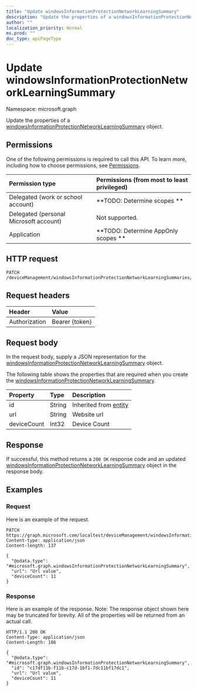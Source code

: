 ```yaml
---
title: "Update windowsInformationProtectionNetworkLearningSummary"
description: "Update the properties of a windowsInformationProtectionNetworkLearningSummary object."
author: ""
localization_priority: Normal
ms.prod: ""
doc_type: apiPageType
---
```


# Update windowsInformationProtectionNetworkLearningSummary

Namespace: microsoft.graph

Update the properties of a [windowsInformationProtectionNetworkLearningSummary](../resources/windowsinformationprotectionnetworklearningsummary.md) object.

## Permissions
One of the following permissions is required to call this API. To learn more, including how to choose permissions, see [Permissions](/concepts/permissions-reference.md).

|Permission type|Permissions (from most to least privileged)|
|:---|:---|
|Delegated (work or school account)|**TODO: Determine scopes **|
|Delegated (personal Microsoft account)|Not supported.|
|Application|**TODO: Determine AppOnly scopes **|

## HTTP request
<!-- {
  "blockType": "ignored"
}
-->
``` http
PATCH /deviceManagement/windowsInformationProtectionNetworkLearningSummaries/{windowsInformationProtectionNetworkLearningSummaryId}
```

## Request headers
|Header|Value|
|:---|:---|
|Authorization|Bearer {token}|

## Request body
In the request body, supply a JSON representation for the [windowsInformationProtectionNetworkLearningSummary](../resources/windowsinformationprotectionnetworklearningsummary.md) object.

The following table shows the properties that are required when you create the [windowsInformationProtectionNetworkLearningSummary](../resources/windowsinformationprotectionnetworklearningsummary.md).

|Property|Type|Description|
|:---|:---|:---|
|id|String| Inherited from [entity](../resources/entity.md)|
|url|String|Website url|
|deviceCount|Int32|Device Count|



## Response
If successful, this method returns a `200 OK` response code and an updated [windowsInformationProtectionNetworkLearningSummary](../resources/windowsinformationprotectionnetworklearningsummary.md) object in the response body.

## Examples

### Request
Here is an example of the request.
<!-- {
  "blockType": "request",
  "name": "update_windowsinformationprotectionnetworklearningsummary"
}
-->
``` http
PATCH https://graph.microsoft.com/localtest/deviceManagement/windowsInformationProtectionNetworkLearningSummaries/{windowsInformationProtectionNetworkLearningSummaryId}
Content-type: application/json
Content-length: 137

{
  "@odata.type": "#microsoft.graph.windowsInformationProtectionNetworkLearningSummary",
  "url": "Url value",
  "deviceCount": 11
}
```

### Response
Here is an example of the response. Note: The response object shown here may be truncated for brevity. All of the properties will be returned from an actual call.
<!-- {
  "blockType": "response",
  "truncated": true
}
-->
``` http
HTTP/1.1 200 OK
Content-Type: application/json
Content-Length: 186

{
  "@odata.type": "#microsoft.graph.windowsInformationProtectionNetworkLearningSummary",
  "id": "c17df11b-f11b-c17d-1bf1-7dc11bf17dc1",
  "url": "Url value",
  "deviceCount": 11
}
```

